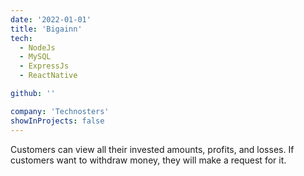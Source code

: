```yaml
---
date: '2022-01-01'
title: 'Bigainn'
tech:
  - NodeJs
  - MySQL
  - ExpressJs
  - ReactNative

github: ''

company: 'Technosters'
showInProjects: false
---
```


Customers can view all their invested amounts, profits, and losses. If customers want to withdraw money, they will make a request for it.
